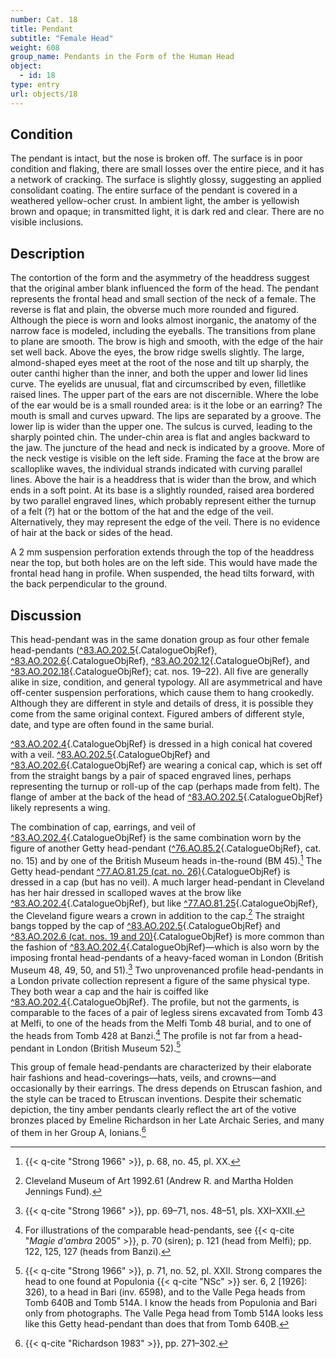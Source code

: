 ```yaml
---
number: Cat. 18
title: Pendant
subtitle: "Female Head"
weight: 608
group_name: Pendants in the Form of the Human Head
object:
  - id: 18
type: entry
url: objects/18
---
```


## Condition

The pendant is intact, but the nose is broken off. The surface is in poor condition and flaking, there are small losses over the entire piece, and it has a network of cracking. The surface is slightly glossy, suggesting an applied consolidant coating. The entire surface of the pendant is covered in a weathered yellow-ocher crust. In ambient light, the amber is yellowish brown and opaque; in transmitted light, it is dark red and clear. There are no visible inclusions.

## Description

The contortion of the form and the asymmetry of the headdress suggest that the original amber blank influenced the form of the head. The pendant represents the frontal head and small section of the neck of a female. The reverse is flat and plain, the obverse much more rounded and figured. Although the piece is worn and looks almost inorganic, the anatomy of the narrow face is modeled, including the eyeballs. The transitions from plane to plane are smooth. The brow is high and smooth, with the edge of the hair set well back. Above the eyes, the brow ridge swells slightly. The large, almond-shaped eyes meet at the root of the nose and tilt up sharply, the outer canthi higher than the inner, and both the upper and lower lid lines curve. The eyelids are unusual, flat and circumscribed by even, filletlike raised lines. The upper part of the ears are not discernible. Where the lobe of the ear would be is a small rounded area: is it the lobe or an earring? The mouth is small and curves upward. The lips are separated by a groove. The lower lip is wider than the upper one. The sulcus is curved, leading to the sharply pointed chin. The under-chin area is flat and angles backward to the jaw. The juncture of the head and neck is indicated by a groove. More of the neck vestige is visible on the left side. Framing the face at the brow are scalloplike waves, the individual strands indicated with curving parallel lines. Above the hair is a headdress that is wider than the brow, and which ends in a soft point. At its base is a slightly rounded, raised area bordered by two parallel engraved lines, which probably represent either the turnup of a felt (?) hat or the bottom of the hat and the edge of the veil. Alternatively, they may represent the edge of the veil. There is no evidence of hair at the back or sides of the head.

A 2 mm suspension perforation extends through the top of the headdress near the top, but both holes are on the left side. This would have made the frontal head hang in profile. When suspended, the head tilts forward, with the back perpendicular to the ground.

## Discussion

This head-pendant was in the same donation group as four other female head-pendants ([^83.AO.202.5](#cat-83.AO.202.5){.CatalogueObjRef}, [^83.AO.202.6](#cat-83.AO.202.6){.CatalogueObjRef}, [^83.AO.202.12](#cat-83.AO.202.12){.CatalogueObjRef}, and [^83.AO.202.18](#cat-83.AO.202.18){.CatalogueObjRef}; cat. nos. 19–22). All five are generally alike in size, condition, and general typology. All are asymmetrical and have off-center suspension perforations, which cause them to hang crookedly. Although they are different in style and details of dress, it is possible they come from the same original context. Figured ambers of different style, date, and type are often found in the same burial.

[^83.AO.202.4](#cat-83.AO.202.4){.CatalogueObjRef} is dressed in a high conical hat covered with a veil. [^83.AO.202.5](#cat-83.AO.202.5){.CatalogueObjRef} and [^83.AO.202.6](#cat-83.AO.202.6){.CatalogueObjRef} are wearing a conical cap, which is set off from the straight bangs by a pair of spaced engraved lines, perhaps representing the turnup or roll-up of the cap (perhaps made from felt). The flange of amber at the back of the head of [^83.AO.202.5](#cat-83.AO.202.5){.CatalogueObjRef} likely represents a wing.

The combination of cap, earrings, and veil of [^83.AO.202.4](#cat-83.AO.202.4){.CatalogueObjRef} is the same combination worn by the figure of another Getty head-pendant ([^76.AO.85.2](#cat-76.AO.85.2){.CatalogueObjRef}, cat. no. 15) and by one of the British Museum heads in-the-round (BM 45).[^1] The Getty head-pendant [^77.AO.81.25 (cat. no. 26)](#cat-77.AO.81.25){.CatalogueObjRef} is dressed in a cap (but has no veil). A much larger head-pendant in Cleveland has her hair dressed in scalloped waves at the brow like [^83.AO.202.4](#cat-83.AO.202.4){.CatalogueObjRef}, but like [^77.AO.81.25](#cat-77.AO.81.25){.CatalogueObjRef}, the Cleveland figure wears a crown in addition to the cap.[^2] The straight bangs topped by the cap of [^83.AO.202.5](#cat-83.AO.202.5){.CatalogueObjRef} and [^83.AO.202.6 (cat. nos. 19 and 20)](#cat-83.AO.202.6){.CatalogueObjRef} is more common than the fashion of [^83.AO.202.4](#cat-83.AO.202.4){.CatalogueObjRef}—which is also worn by the imposing frontal head-pendants of a heavy-faced woman in London (British Museum 48, 49, 50, and 51).[^3] Two unprovenanced profile head-pendants in a London private collection represent a figure of the same physical type. They both wear a cap and the hair is coiffed like [^83.AO.202.4](#cat-83.AO.202.4){.CatalogueObjRef}. The profile, but not the garments, is comparable to the faces of a pair of legless sirens excavated from Tomb 43 at Melfi, to one of the heads from the Melfi Tomb 48 burial, and to one of the heads from Tomb 428 at Banzi.[^4] The profile is not far from a head-pendant in London (British Museum 52).[^5]

This group of female head-pendants are characterized by their elaborate hair fashions and head-coverings—hats, veils, and crowns—and occasionally by their earrings. The dress depends on Etruscan fashion, and the style can be traced to Etruscan inventions. Despite their schematic depiction, the tiny amber pendants clearly reflect the art of the votive bronzes placed by Emeline Richardson in her Late Archaic Series, and many of them in her Group A, Ionians.[^6]


[^1]: {{< q-cite "Strong 1966" >}}, p. 68, no. 45, pl. XX.

[^2]: Cleveland Museum of Art 1992.61 (Andrew R. and Martha Holden Jennings Fund).

[^3]: {{< q-cite "Strong 1966" >}}, pp. 69–71, nos. 48–51, pls. XXI–XXII.

[^4]: For illustrations of the comparable head-pendants, see {{< q-cite "*Magie d'ambra* 2005" >}}, p. 70 (siren); p. 121 (head from Melfi); pp. 122, 125, 127 (heads from Banzi).

[^5]: {{< q-cite "Strong 1966" >}}, p. 71, no. 52, pl. XXII. Strong compares the head to one found at Populonia {{< q-cite "NSc" >}} ser. 6, 2 [1926]: 326), to a head in Bari (inv. 6598), and to the Valle Pega heads from Tomb 640B and Tomb 514A. I know the heads from Populonia and Bari only from photographs. The Valle Pega head from Tomb 514A looks less like this Getty head-pendant than does that from Tomb 640B.

[^6]: {{< q-cite "Richardson 1983" >}}, pp. 271–302.
